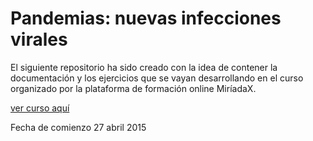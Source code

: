 # Pandemias: nuevas infecciones virales

El siguiente repositorio ha sido creado con la idea de contener la documentación y los ejercicios que se vayan desarrollando en el curso organizado por la plataforma de formación online MiríadaX.

[ver curso aquí](https://www.miriadax.net/web/pandemia-nuevas-infecciones)

Fecha de comienzo 27 abril 2015

